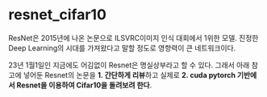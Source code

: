 # resnet_cifar10

ResNet은 2015년에 나온 논문으로 ILSVRC이미지 인식 대회에서 1위한 모델. 진정한 Deep Learning의 시대를 가져왔다고 말할 정도로 영향력이 큰 네트워크이다.

23년 1월1일인 지금에도 어김없이 Resnet은 명실상부라고 할 수 있다. 그래서 아래 참고에 넣어둔 Resnet의 논문을 **1. 간단하게 리뷰**하고 실제로 **2. cuda pytorch 기반에서 Resnet을 이용하여 Cifar10을 돌려보려 한다**.
